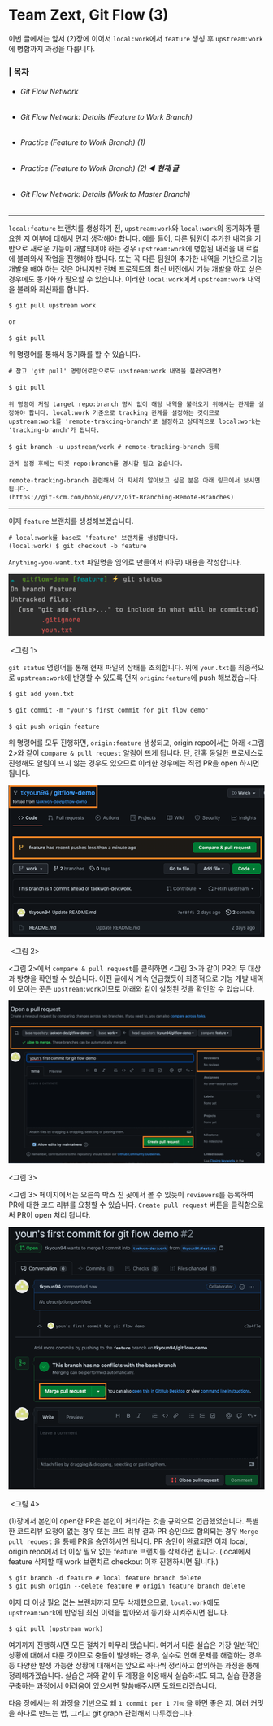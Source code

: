 # Team Zext, Git Flow (3)



이번 글에서는 앞서 (2)장에 이어서 `local:work`에서 `feature` 생성 후 `upstream:work`에 병합까지 과정을 다룹니다. 

### | 목차

- ###### Git Flow Network 

- ###### Git Flow Network: Details (Feature to Work Branch) 

- ###### Practice (Feature to Work Branch) (1) 

- ###### Practice (Feature to Work Branch) (2) ◀︎ **현재 글**

- ###### Git Flow Network: Details (Work to Master Branch)

___

`local:feature` 브랜치를 생성하기 전, `upstream:work`와 `local:work`의 동기화가 필요한 지 여부에 대해서 먼저 생각해야 합니다. 예를 들어, 다른 팀원이 추가한 내역을 기반으로 새로운 기능이 개발되어야 하는 경우 `upstream:work`에 병합된 내역을 내 로컬에 불러와서 작업을 진행해야 합니다. 또는 꼭 다른 팀원이 추가한 내역을 기반으로 기능 개발을 해야 하는 것은 아니지만 전체 프로젝트의 최신 버전에서 기능 개발을 하고 싶은 경우에도 동기화가 필요할 수 있습니다. 이러한 `local:work`에서 `upstream:work` 내역을 불러와 최신화를 합니다.

```shell
$ git pull upstream work 

or

$ git pull 
```

위 명령어를 통해서 동기화를 할 수 있습니다.

```shell
# 참고 'git pull' 명령어로만으로도 upstream:work 내역을 불러오려면? 

$ git pull 

위 명령어 처럼 target repo:branch 명시 없이 해당 내역을 불러오기 위해서는 관계를 설정해야 합니다. local:work 기준으로 tracking 관계를 설정하는 것이므로 upstream:work를 'remote-trakcing-branch'로 설정하고 상대적으로 local:work는 'tracking-branch'가 됩니다.

$ git branch -u upstream/work # remote-tracking-branch 등록 

관계 설정 후에는 타겟 repo:branch를 명시할 필요 없습니다.

remote-tracking-branch 관련해서 더 자세히 알아보고 싶은 분은 아래 링크에서 보시면 됩니다.
(https://git-scm.com/book/en/v2/Git-Branching-Remote-Branches)
```

___

이제 `feature` 브랜치를 생성해보겠습니다. 

```shell
# local:work를 base로 'feature' 브랜치를 생성합니다.
(local:work) $ git checkout -b feature 
```

`Anything-you-want.txt` 파일명을 임의로 만들어서 (아무) 내용을 작성합니다. 

![image-20210823102330586](./imgs/gitflow_zext_(3)_0.png)

​												 <그림 1> 

`git status` 명령어를 통해 현재 파일의 상태를 조회합니다. 위에 `youn.txt`를 최종적으로 `upstream:work`에 반영할 수 있도록 먼저 `origin:feature`에 push 해보겠습니다. 

```shell
$ git add youn.txt

$ git commit -m "youn's first commit for git flow demo"

$ git push origin feature 
```

위 명령어를 모두 진행하면, `origin:feature` 생성되고, origin repo에서는 아래 <그림 2>와 같이 `compare & pull request` 알림이 뜨게 됩니다. 단, 간혹 동일한 프로세스로 진행해도 알림이 뜨지 않는 경우도 있으므로 이러한 경우에는 직접 PR을 open 하시면 됩니다.

![image-20210823113044304](./imgs/gitflow_zext_(3)_1.png)

​					 <그림 2> 

<그림 2>에서 `compare & pull request`를 클릭하면 <그림 3>과 같이 PR의 두 대상과 방향을 확인할 수 있습니다. 이전 글에서 계속 언급했듯이 최종적으로 기능 개발 내역이 모이는 곳은 `upstream:work`이므로 아래와 같이 설정된 것을 확인할 수 있습니다. 

![image-20210823113110941](./imgs/gitflow_zext_(3)_2.png)

<그림 3> 

<그림 3> 페이지에서는 오른쪽 박스 친 곳에서 볼 수 있듯이 `reviewers`를 등록하여 PR에 대한 코드 리뷰를 요청할 수 있습니다. `Create pull request` 버튼을 클릭함으로써 PR이 open 처리 됩니다.

![image-20210823113548280](./imgs/gitflow_zext_(3)_3.png)

​					 <그림 4> 

(1)장에서 본인이 open한 PR은 본인이 처리하는 것을 규약으로 언급했었습니다. 특별한 코드리뷰 요청이 없는 경우 또는 코드 리뷰 결과 PR 승인으로 합의되는 경우 `Merge pull request` 을 통해 PR을 승인하시면 됩니다. PR 승인이 완료되면 이제 local, origin repo에서 더 이상 필요 없는 feature 브랜치를 삭제하면 됩니다. (local에서 feature 삭제할 때 work 브랜치로 checkout 이후 진행하시면 됩니다.)

```shell
$ git branch -d feature # local feature branch delete
$ git push origin --delete feature # origin feature branch delete 
```

이제 더 이상 필요 없는 브랜치까지 모두 삭제했으므로, `local:work`에도 `upstream:work`에 반영된 최신 이력을 받아와서 동기화 시켜주시면 됩니다. 

```shell
$ git pull (upstream work)
```

여기까지 진행하시면 모든 절차가 마무리 됐습니다. 여기서 다룬 실습은 가장 일반적인 상황에 대해서 다룬 것이므로 충돌이 발생하는 경우, 실수로 인해 문제를 해결하는 경우 등 다양한 발생 가능한 상황에 대해서는 앞으로 하나씩 정리하고 합의하는 과정을 통해 정리해가겠습니다. 실습은 저와 같이 두 계정을 이용해서 실습하셔도 되고, 실습 환경을 구축하는 과정에서 어려움이 있으시면 말씀해주시면 도와드리겠습니다.

다음 장에서는 위 과정을 기반으로 왜 `1 commit per 1 기능` 을 하면 좋은 지, 여러 커밋을 하나로 만드는 법, 그리고 git graph 관련해서 다루겠습니다.

